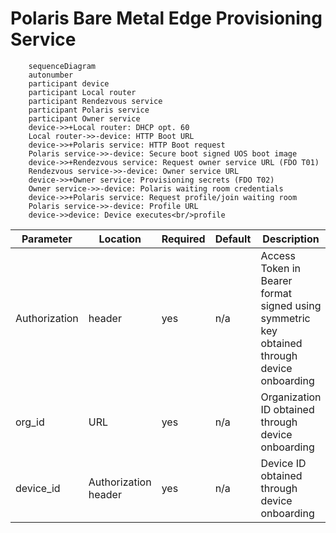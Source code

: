 # Polaris Bare Metal Edge Provisioning Service

```mermaid
    sequenceDiagram
    autonumber
    participant device
    participant Local router
    participant Rendezvous service
    participant Polaris service
    participant Owner service
    device->>+Local router: DHCP opt. 60
    Local router->>-device: HTTP Boot URL
    device->>+Polaris service: HTTP Boot request
    Polaris service->>-device: Secure boot signed UOS boot image
    device->>+Rendezvous service: Request owner service URL (FDO T01)
    Rendezvous service->>-device: Owner service URL
    device->>+Owner service: Provisioning secrets (FDO T02)
    Owner service->>-device: Polaris waiting room credentials
    device->>+Polaris service: Request profile/join waiting room
    Polaris service->>-device: Profile URL
    device->>device: Device executes<br/>profile
```


Parameter | Location | Required | Default | Description
--------- | ------- |------- |------- | -----------
Authorization | header | yes | n/a | Access Token in Bearer format signed using symmetric key obtained through device onboarding
org_id | URL | yes | n/a | Organization ID obtained through device onboarding
device_id | Authorization header | yes | n/a | Device ID obtained through device onboarding
